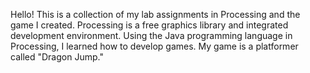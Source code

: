 Hello! This is a collection of my lab assignments in Processing and the game I created. Processing is a free graphics library and integrated development environment. Using the Java programming language in Processing, I learned how to develop games. My game is a platformer called "Dragon Jump."
